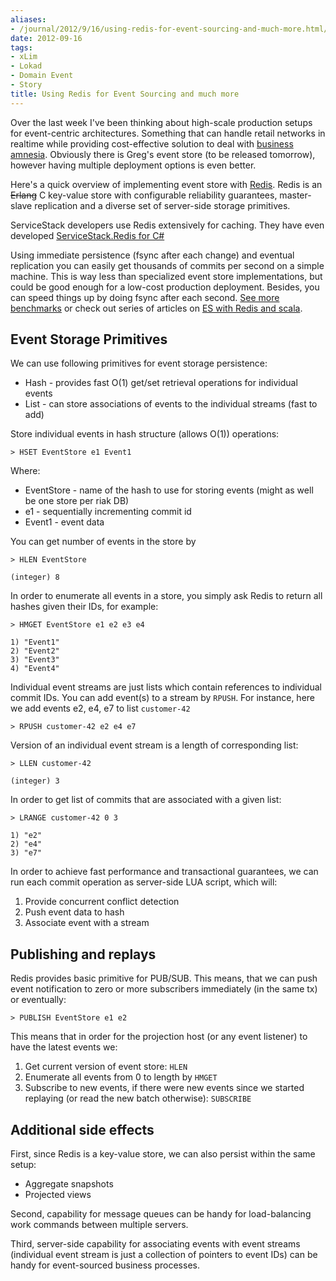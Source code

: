 ```yaml
---
aliases:
- /journal/2012/9/16/using-redis-for-event-sourcing-and-much-more.html/index.html
date: 2012-09-16
tags:
- xLim
- Lokad
- Domain Event
- Story
title: Using Redis for Event Sourcing and much more
---
```

<p>Over the last week I've been thinking about high-scale production setups for event-centric architectures. Something that can handle retail networks in realtime while providing cost-effective solution to deal with <a href="http://abdullin.com/journal/2012/9/12/business-amnesia.html">business amnesia</a>. Obviously there is Greg's event store (to be released tomorrow), however having multiple deployment options is even better.</p>

<p>Here's a quick overview of implementing event store with <a href="http://redis.io/">Redis</a>. Redis is an <strike>Erlang</strike> C key-value store with configurable reliability guarantees, master-slave replication and a diverse set of server-side storage primitives. </p>

<p>ServiceStack developers use Redis extensively for caching. They have even developed <a href="https://github.com/ServiceStack/ServiceStack.Redis">ServiceStack.Redis for C#</a></p>

<p>Using immediate persistence (fsync after each change) and eventual replication you can easily get thousands of commits per second on a simple machine. This is way less than specialized event store implementations, but could be good enough for a low-cost production deployment. Besides, you can speed things up by doing fsync after each second. <a href="http://redis.io/topics/benchmarks">See more benchmarks</a> or check out series of articles on <a href="http://blog.zilverline.com/">ES with Redis and scala</a>.</p>

<h2>Event Storage Primitives</h2>

<p>We can use following primitives for event storage persistence:</p>

<ul>
<li>Hash - provides fast O(1) get/set retrieval operations for individual events</li>
<li>List - can store associations of events to the individual streams (fast to add)</li>
</ul>

<p>Store individual events in hash structure (allows O(1)) operations:</p>

<pre><code>&gt; HSET EventStore e1 Event1
</code></pre>

<p>Where:</p>

<ul>
<li>EventStore - name of the hash to use for storing events (might as well be one store per riak DB)</li>
<li>e1 - sequentially incrementing commit id</li>
<li>Event1 - event data</li>
</ul>

<p>You can get number of events in the store by</p>

<pre><code>&gt; HLEN EventStore

(integer) 8
</code></pre>

<p>In order to enumerate all events in a store, you simply ask Redis to return all hashes given their IDs, for example:</p>

<pre><code>&gt; HMGET EventStore e1 e2 e3 e4 

1) "Event1"
2) "Event2"
3) "Event3"
4) "Event4"
</code></pre>

<p>Individual event streams are just lists which contain references to individual commit IDs. You can add event(s) to a stream by <code>RPUSH</code>. For instance, here we add events e2, e4, e7 to list <code>customer-42</code></p>

<pre><code>&gt; RPUSH customer-42 e2 e4 e7
</code></pre>

<p>Version of an individual event stream is a length of corresponding list:</p>

<pre><code>&gt; LLEN customer-42

(integer) 3
</code></pre>

<p>In order to get list of commits that are associated with a given list:</p>

<pre><code>&gt; LRANGE customer-42 0 3

1) "e2"
2) "e4"
3) "e7"
</code></pre>

<p>In order to achieve fast performance and transactional guarantees, we can run each commit operation as server-side LUA script, which will:</p>

<ol>
<li>Provide concurrent conflict detection</li>
<li>Push event data to hash</li>
<li>Associate event with a stream</li>
</ol>

<h2>Publishing and replays</h2>

<p>Redis provides basic primitive for PUB/SUB. This means, that we can push event notification to zero or more subscribers immediately (in the same tx) or eventually:</p>

<pre><code>&gt; PUBLISH EventStore e1 e2
</code></pre>

<p>This means that in order for the projection host (or any event listener) to have the latest events we:</p>

<ol>
<li>Get current version of event store: <code>HLEN</code></li>
<li>Enumerate all events from 0 to length by <code>HMGET</code></li>
<li>Subscribe to new events, if there were new events since we started replaying (or read the new batch otherwise): <code>SUBSCRIBE</code></li>
</ol>

<h2>Additional side effects</h2>

<p>First, since Redis is a key-value store, we can also persist within the same setup:</p>

<ul>
<li>Aggregate snapshots</li>
<li>Projected views</li>
</ul>

<p>Second, capability for message queues can be handy for load-balancing work commands between multiple servers.</p>

<p>Third, server-side capability for associating events with event streams (individual event stream is just a collection of pointers to event IDs) can be handy for event-sourced business processes.</p>

